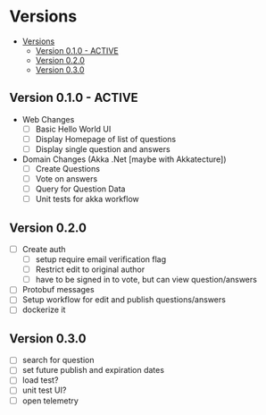 # Versions

- [Versions](#versions)
  - [Version 0.1.0 - ACTIVE](#version-010---active)
  - [Version 0.2.0](#version-020)
  - [Version 0.3.0](#version-030)

## Version 0.1.0 - ACTIVE
- Web Changes
  - [ ] Basic Hello World UI
  - [ ] Display Homepage of list of questions
  - [ ] Display single question and answers
- Domain Changes (Akka .Net [maybe with Akkatecture])
  - [ ] Create Questions
  - [ ] Vote on answers
  - [ ] Query for Question Data
  - [ ] Unit tests for akka workflow

## Version 0.2.0
- [ ] Create auth
  - [ ] setup require email verification flag
  - [ ] Restrict edit to original author
  - [ ] have to be signed in to vote, but can view question/answers
- [ ] Protobuf messages
- [ ] Setup workflow for edit and publish questions/answers
- [ ] dockerize it

## Version 0.3.0
- [ ] search for question
- [ ] set future publish and expiration dates
- [ ] load test?
- [ ] unit test UI?
- [ ] open telemetry